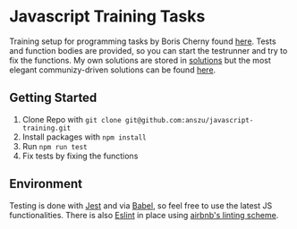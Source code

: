 # Javascript Training Tasks

Training setup for programming tasks by Boris Cherny found [here](https://performancejs.com/post/hde6d32/The-Best-Frontend-JavaScript-Interview-Questions-(Written-by-a-Frontend-Engineer)).
Tests and function bodies are provided, so you can start the testrunner and try to fix the functions.
My own solutions are stored in [solutions](https://github.com/anszu/javascript-training/tree/master/src/solutions) but the most elegant communizy-driven solutions can
be found [here](https://github.com/bcherny/frontend-interview-questions).

## Getting Started

1. Clone Repo with ```git clone git@github.com:anszu/javascript-training.git```
2. Install packages with ```npm install```
3. Run ```npm run test```
4. Fix tests by fixing the functions

## Environment

Testing is done with [Jest](https://github.com/facebook/jest) and via [Babel](https://github.com/babel/babel), so feel free to use the latest JS functionalities. There is also [Eslint](https://github.com/eslint/eslint) in place using [airbnb's linting scheme](https://github.com/airbnb/javascript/tree/master/packages/eslint-config-airbnb).

